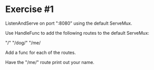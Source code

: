 # Exercise #1

ListenAndServe on port ":8080" using the default ServeMux.

Use HandleFunc to add the following routes to the default ServeMux:

"/" "/dog/" "/me/

Add a func for each of the routes.

Have the "/me/" route print out your name.
